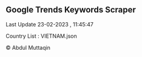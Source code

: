 

## Google Trends Keywords Scraper 
 
Last Update 23-02-2023 , 11:45:47

Country List :
VIETNAM.json



© Abdul Muttaqin 
